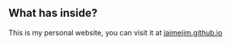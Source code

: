 ## What has inside?

This is my personal website, you can visit it at [jaimejim.github.io](http://jaimejim.github.io)